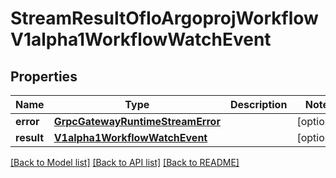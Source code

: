 # StreamResultOfIoArgoprojWorkflowV1alpha1WorkflowWatchEvent

## Properties
Name | Type | Description | Notes
------------ | ------------- | ------------- | -------------
**error** | [**GrpcGatewayRuntimeStreamError**](GrpcGatewayRuntimeStreamError.md) |  | [optional] 
**result** | [**V1alpha1WorkflowWatchEvent**](V1alpha1WorkflowWatchEvent.md) |  | [optional] 

[[Back to Model list]](../README.md#documentation-for-models) [[Back to API list]](../README.md#documentation-for-api-endpoints) [[Back to README]](../README.md)


